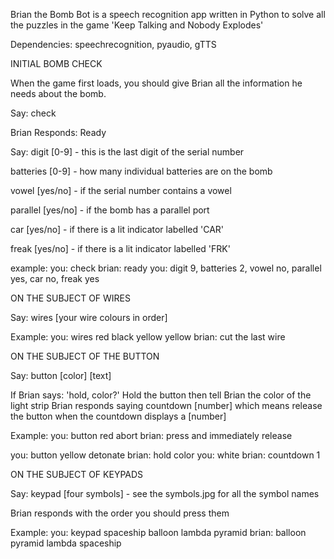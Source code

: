 Brian the Bomb Bot is a speech recognition app written in Python to solve all the puzzles in the game 'Keep Talking and Nobody Explodes'

Dependencies:
speechrecognition, pyaudio, gTTS


INITIAL BOMB CHECK

When the game first loads, you should give Brian all the information he needs about the bomb.

Say:
check

Brian Responds:
Ready

Say:
digit [0-9] - this is the last digit of the serial number

batteries [0-9] - how many individual batteries are on the bomb

vowel [yes/no] - if the serial number contains a vowel

parallel [yes/no] - if the bomb has a parallel port

car [yes/no] - if there is a lit indicator labelled 'CAR'

freak [yes/no] - if there is a lit indicator labelled 'FRK'

example:
you: check
brian: ready
you: digit 9, batteries 2, vowel no, parallel yes, car no, freak yes


ON THE SUBJECT OF WIRES

Say:
wires [your wire colours in order]

Example:
you: wires red black yellow yellow
brian: cut the last wire


ON THE SUBJECT OF THE BUTTON

Say:
button [color] [text]

If Brian says: 'hold, color?'
Hold the button then tell Brian the color of the light strip
Brian responds saying countdown [number] which means release the button when the countdown displays a [number]

Example:
you: button red abort
brian: press and immediately release

you: button yellow detonate
brian: hold color
you: white
brian: countdown 1


ON THE SUBJECT OF KEYPADS

Say:
keypad [four symbols] - see the symbols.jpg for all the symbol names

Brian responds with the order you should press them

Example:
you: keypad spaceship balloon lambda pyramid
brian: balloon pyramid lambda spaceship
